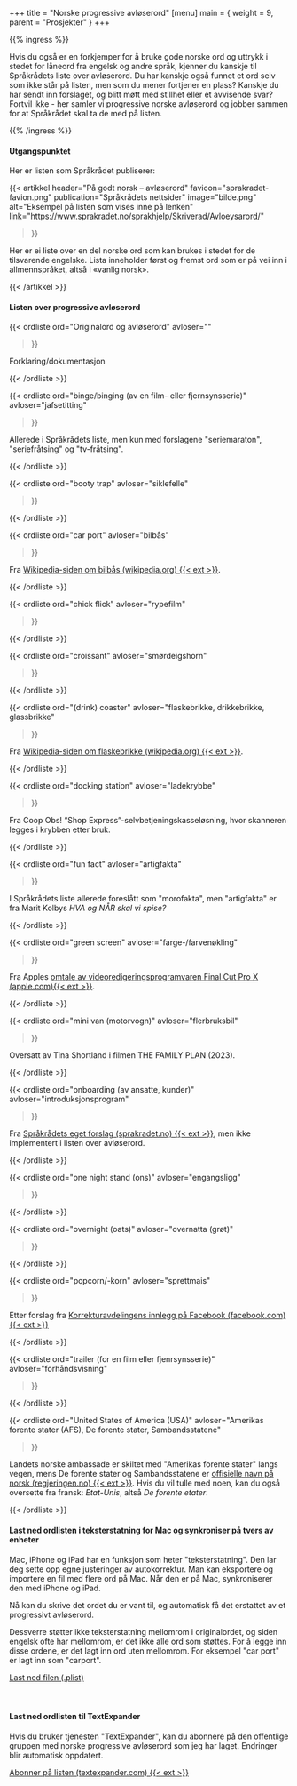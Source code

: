 +++
title = "Norske progressive avløserord"
[menu]
main = { weight = 9, parent = "Prosjekter" }
+++

{{% ingress %}}

<!-- markdownlint-disable MD001 MD009 MD033 MD013 -->

Hvis du også er en forkjemper for å bruke gode norske ord og uttrykk i stedet for låneord
fra engelsk og andre språk, kjenner du kanskje til Språkrådets liste over avløserord. Du
har kanskje også funnet et ord selv som ikke står på listen, men som du mener fortjener en
plass? Kanskje du har sendt inn forslaget, og blitt møtt med stillhet eller et avvisende
svar? Fortvil ikke - her samler vi progressive norske avløserord og jobber sammen for at
Språkrådet skal ta de med på listen.

{{% /ingress %}}

#### Utgangspunktet

Her er listen som Språkrådet publiserer:

{{< artikkel
 header="På godt norsk – avløserord"
 favicon="sprakradet-favion.png"
 publication="Språkrådets nettsider"
 image="bilde.png"
 alt="Eksempel på listen som vises inne på lenken"
 link="<https://www.sprakradet.no/sprakhjelp/Skriverad/Avloeysarord/>"
>}}

Her er ei liste over en del norske ord som kan brukes i stedet for de tilsvarende engelske.
Lista inneholder først og fremst ord som er på vei inn i allmennspråket, altså i «vanlig norsk».

{{< /artikkel >}}

#### Listen over progressive avløserord

{{< ordliste
 ord="Originalord og avløserord"
 avloser=""
>}}

Forklaring/dokumentasjon

{{< /ordliste >}}

{{< ordliste
 ord="binge/binging (av en film- eller fjernsynsserie)"
 avloser="jafsetitting"
>}}

Allerede i Språkrådets liste, men kun med forslagene "seriemaraton", "seriefråtsing" og
"tv-fråtsing".

{{< /ordliste >}}

{{< ordliste
 ord="booty trap"
 avloser="siklefelle"
>}}

{{< /ordliste >}}

{{< ordliste
 ord="car port"
 avloser="bilbås"
>}}

Fra [Wikipedia-siden om bilbås (wikipedia.org) {{< ext >}}](https://no.wikipedia.org/wiki/Bilbås).

{{< /ordliste >}}

{{< ordliste
 ord="chick flick"
 avloser="rypefilm"
>}}

{{< /ordliste >}}

{{< ordliste
 ord="croissant"
 avloser="smørdeigshorn"
>}}

{{< /ordliste >}}

{{< ordliste
 ord="(drink) coaster"
 avloser="flaskebrikke, drikkebrikke, glassbrikke"
>}}

Fra [Wikipedia-siden om flaskebrikke (wikipedia.org)
{{< ext >}}](https://no.wikipedia.org/wiki/Flaskebrikke).

{{< /ordliste >}}

{{< ordliste
 ord="docking station"
 avloser="ladekrybbe"
>}}

Fra Coop Obs! “Shop Express”-selvbetjeningskasseløsning, hvor skanneren legges i krybben etter bruk.

{{< /ordliste >}}

{{< ordliste
 ord="fun fact"
 avloser="artigfakta"
>}}

I Språkrådets liste allerede foreslått som "morofakta", men "artigfakta" er fra Marit Kolbys
*HVA og NÅR skal vi spise?*

{{< /ordliste >}}

{{< ordliste
 ord="green screen"
 avloser="farge-/farvenøkling"
>}}

Fra Apples [omtale av videoredigeringsprogramvaren Final Cut Pro X
(apple.com){{< ext >}}][farvenøkling].

[farvenøkling]: https://www.apple.com/no/newsroom/2021/10/final-cut-pro-and-logic-pro-updated-on-the-new-macbook-pro-with-m1-pro-m1-max/

{{< /ordliste >}}

{{< ordliste
 ord="mini van (motorvogn)"
 avloser="flerbruksbil"
>}}

Oversatt av Tina Shortland i filmen THE FAMILY PLAN (2023).

{{< /ordliste >}}

{{< ordliste
 ord="onboarding (av ansatte, kunder)"
 avloser="introduksjonsprogram"
>}}

Fra [Språkrådets eget forslag (sprakradet.no) {{< ext >}}][sprakradet-onboarding],
men ikke implementert i listen over avløserord.

[sprakradet-onboarding]: https://www.sprakradet.no/svardatabase/sporsmal-og-svar/onboarding/

{{< /ordliste >}}

{{< ordliste
 ord="one night stand (ons)"
 avloser="engangsligg"
>}}

{{< /ordliste >}} 

{{< ordliste
 ord="overnight (oats)"
 avloser="overnatta (grøt)"
>}}

{{< /ordliste >}}

 {{< ordliste
 ord="popcorn/-korn"
 avloser="sprettmais"
>}}

Etter forslag fra [Korrekturavdelingens innlegg på Facebook (facebook.com) {{< ext >}}
][korrekturavdelingen]

[korrekturavdelingen]: https://www.facebook.com/Korrekturavdelingen/posts/pfbid02g55vvokydiSSMtA3gUv86QWMoRfFBv2vqvbPGgiv73HeK2g8ysUpdT8KXhCkCWVpl

{{< /ordliste >}}

{{< ordliste
 ord="trailer (for en film eller fjenrsynsserie)"
 avloser="forhåndsvisning"
>}}

{{< /ordliste >}}

{{< ordliste
 ord="United States of America (USA)"
 avloser="Amerikas forente stater (AFS), De forente stater, Sambandsstatene"
>}}

Landets norske ambassade er skiltet med "Amerikas forente stater" langs vegen, mens De forente
stater og Sambandsstatene er [offisielle navn på norsk
(regjeringen.no) {{< ext >}}][usa]. Hvis du vil tulle med
noen, kan du også oversette fra fransk: *Etat-Unis*, altså *De forente etater*.

[usa]: https://www.regjeringen.no/no/dokumenter/statsnavn_u/id87859/#usa

{{< /ordliste >}}

#### Last ned ordlisten i teksterstatning for Mac og synkroniser på tvers av enheter

Mac, iPhone og iPad har en funksjon som heter "teksterstatning". Den lar deg sette opp 
egne justeringer av autokorrektur. Man kan eksportere og importere en fil
med flere ord på Mac. Når den er på Mac, synkroniserer den med iPhone og iPad.

Nå kan du skrive det ordet du er vant til, og automatisk få det erstattet av et progressivt
avløserord.

Dessverre støtter ikke teksterstatning mellomrom i originalordet, og siden engelsk ofte har
mellomrom, er det ikke alle ord som støttes. For å legge inn disse ordene, er det lagt inn ord
uten mellomrom. For eksempel "car port" er lagt inn som "carport".

  <div class="btn-group" role="group" aria-label="Document Formats">
    <a href="mac.plist" class="btn btn-outline-primary"><i class="fas fa-file"></i> Last ned filen (.plist)</a>
  </div><br><br>

#### Last ned ordlisten til TextExpander

Hvis du bruker tjenesten "TextExpander", kan du abonnere på den offentlige gruppen med norske
progressive avløserord som jeg har laget. Endringer blir automatisk oppdatert.

  <div class="btn-group" role="group" aria-label="Document Formats">
    <a href="https://app.textexpander.com/public/06706d09b7047954aa625224185bcc04" class="btn btn-outline-primary"><i class="fas fa-globe"></i> Abonner på listen (textexpander.com) {{< ext >}}</a>
  </div>
